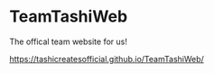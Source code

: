 # TeamTashiWeb

The offical team website for us!

https://tashicreatesofficial.github.io/TeamTashiWeb/
